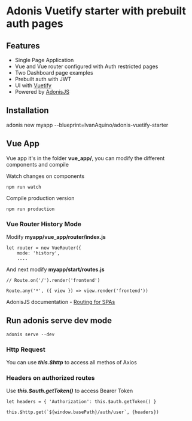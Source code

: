 # Adonis Vuetify starter with prebuilt auth pages

## Features
* Single Page Application
* Vue and Vue router configured with Auth restricted pages
* Two Dashboard page examples
* Prebuilt auth with JWT
* UI with [Vuetify](https://vuetifyjs.com)
* Powered by [AdonisJS](https://adonisjs.com)

## Installation

adonis new myapp --blueprint=IvanAquino/adonis-vuetify-starter


## Vue App

Vue app it's in the folder __vue_app/__, you can modify the different components and compile

Watch changes on components
```
npm run watch
```

Compile production version
```
npm run production
```

### Vue Router History Mode

Modify __myapp/vue\_app/router/index.js__

```
let router = new VueRouter({
    mode: 'history',
    ....
```
And next modify __myapp/start/routes.js__

```
// Route.on('/').render('frontend')

Route.any('*', ({ view }) => view.render('frontend'))
```

AdonisJS documentation - [Routing for SPAs](https://adonisjs.com/docs/4.1/routing#_routing_for_spa_s)

## Run adonis serve dev mode

```
adonis serve --dev
```

### Http Request
You can use ___this.$http___ to access all methos of Axios

### Headers on authorized routes
Use ___this.$auth.getToken()___ to access Bearer Token

```
let headers = { 'Authorization': this.$auth.getToken() }

this.$http.get(`${window.basePath}/auth/user`, {headers})
```